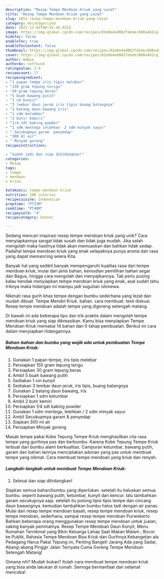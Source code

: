 ```yaml
---
description: "Resep Tempe Mendoan Kriuk yang Lezat"
title: "Resep Tempe Mendoan Kriuk yang Lezat"
slug: 1651-resep-tempe-mendoan-kriuk-yang-lezat
category: Uncategorized
date: 2022-12-02T00:55:44.832Z
image: https://img-global.cpcdn.com/recipes/02e0e4ed062fdede/680x482cq70/tempe-mendoan-kriuk-foto-resep-utama.jpg
hideToc: false
enableToc: true
enableTocContent: false
thumbnail: https://img-global.cpcdn.com/recipes/02e0e4ed062fdede/680x482cq70/tempe-mendoan-kriuk-foto-resep-utama.jpg
cover: https://img-global.cpcdn.com/recipes/02e0e4ed062fdede/680x482cq70/tempe-mendoan-kriuk-foto-resep-utama.jpg
author: Admin
authorAv: notfound
ratingvalue: 3.9
reviewcount: 17
recipeingredient:
- "1 papan tempe iris tipis melebar"
- "150 gram tepung terigu"
- "30 gram tepung beras"
- "5 buah bawang putih"
- "1 cm kunyit"
- "3 lembar daun jeruk iris tipis buang batangnya"
- "2 batang daun bawang iris"
- "1 sdm ketumbar"
- "2 butir kemiri"
- "1/4 sdt baking powder"
- "1 sdm mentega lelehkan  2 sdm minyak sayur"
- " Secukupmya garam  penyedap"
- "300 ml air"
- " Minyak goreng"
recipeinstructions:

- "Sudah jadi dan siap dihidangkan!"
categories:
- Resep
tags:
- tempe
- mendoan
- kriuk

katakunci: tempe mendoan kriuk 
nutrition: 100 calories
recipecuisine: Indonesian
preptime: "PT33M"
cooktime: "PT40M"
recipeyield: "4"
recipecategory: Dinner

---
```





Sedang mencari inspirasi resep tempe mendoan kriuk yang unik? Cara menyiapkannya sangat tidak susah dan tidak juga mudah. Jika salah mengolah maka hasilnya tidak akan memuaskan dan bahkan tidak sedap. Padahal tempe mendoan kriuk yang enak selayaknya punya aroma dan rasa yang dapat memancing selera Kita.





Banyak hal yang sedikit banyak mempengaruhi kualitas rasa dari tempe mendoan kriuk, mulai dari jenis bahan, kemudian pemilihan bahan segar dan Bagus, hingga cara mengolah dan menyajikannya. Tak perlu pusing kalau hendak menyiapkan tempe mendoan kriuk yang enak,      asal sudah tahu triknya maka hidangan ini mampu jadi suguhan istimewa.














Nikmati rasa gurih khas tempe dengan bumbu sederhana yang lezat dan mudah dibuat. Tempe Mendol Kriuk. bahan. cara membuat. testi diskusi. Resep tempe mendoan adalah tempe yang digoreng setengah matang.






Di bawah ini ada beberapa tips dan trik praktis dalam mengolah tempe mendoan kriuk yang siap dikreasikan. Kamu bisa menyiapkan Tempe Mendoan Kriuk memakai 14 bahan dan 0 tahap pembuatan. Berikut ini cara dalam menyiapkan hidangannya.

<!--inarticleads1-->

##### Bahan-bahan dan bumbu yang wajib ada untuk pembuatan Tempe Mendoan Kriuk:

1. Gunakan 1 papan tempe, iris tipis melebar
1. Persiapkan 150 gram tepung terigu
1. Persiapkan 30 gram tepung beras
1. Ambil 5 buah bawang putih
1. Sediakan 1 cm kunyit
1. Sediakan 3 lembar daun jeruk, iris tipis, buang batangnya
1. Gunakan 2 batang daun bawang, iris
1. Persiapkan 1 sdm ketumbar
1. Ambil 2 butir kemiri
1. Persiapkan 1/4 sdt baking powder
1. Gunakan 1 sdm mentega, lelehkan / 2 sdm minyak sayur
1. Ambil  Secukupmya garam &amp; penyedap
1. Siapkan 300 ml air
1. Persiapkan  Minyak goreng


Masak tempe pakai Kobe Tepung Tempe Kriuk menghasilkan cita rasa tempe yang gurihnya pas dan berbumbu. Karena Kobe Tepung Tempe Kriuk terbuat dari bumbu alami berkualitas. Campuran ketumbar, bawang putih, garam dan bahan lainnya menciptakan adonan yang pas untuk membuat tempe yang nikmat. Cara membuat tempe mendoan yang kriuk dan renyah. 

<!--inarticleads2-->

##### Langkah-langkah untuk membuat Tempe Mendoan Kriuk:


1. Selesai dan siap dihidangkan!

Siapkan semua bahan/bumbu yang diperlukan. setelah itu haluskan semua bumbu. seperti bawang putih, ketumbar, kunyit dan kencur. lalu tambahkan garam secukupnya saja. setelah itu potong tipis-tipis tempe dan cincang daun bawangnya. kemudian tambahkan bumbu halus tadi dengan air panas. Mulai dari resep tempe mendoan basah, resep tempe mendoan kriuk, resep tempe mendoan, sederhana, sampai resep tempe mendoan Purwokerto. Bahkan beberapa orang menggunakan resep tempe mendoan untuk jualan, saking banyak peminatnya. Resep Tempe Mendoan Daun Kunyit, Menu Rumahan Ternikmat yang Bikin Keluarga Lahap Saat Makan Malam ; Bocor ke Publik, Rahasia Tempe Mendoan Bisa Kriuk dan Gurihnya Kebangetan ala Pedagang Harus Pakai Tepung ini, Penting Banget! Jarang Ada yang Sadar, Abang-abang Pinggir Jalan Ternyata Cuma Goreng Tempe Mendoan Setengah Matang! 

Gimana nih? Mudah bukan? Itulah cara membuat tempe mendoan kriuk yang bisa anda lakukan di rumah. Semoga bermanfaat dan selamat mencoba!
